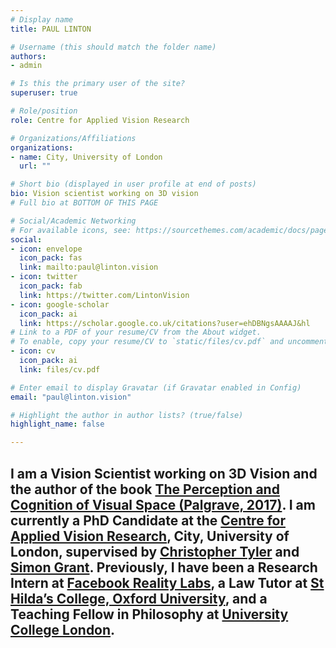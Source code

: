 ```yaml
---
# Display name
title: PAUL LINTON

# Username (this should match the folder name)
authors:
- admin

# Is this the primary user of the site?
superuser: true

# Role/position
role: Centre for Applied Vision Research

# Organizations/Affiliations
organizations:
- name: City, University of London
  url: ""

# Short bio (displayed in user profile at end of posts)
bio: Vision scientist working on 3D vision
# Full bio at BOTTOM OF THIS PAGE

# Social/Academic Networking
# For available icons, see: https://sourcethemes.com/academic/docs/page-builder/#icons
social:
- icon: envelope
  icon_pack: fas
  link: mailto:paul@linton.vision
- icon: twitter
  icon_pack: fab
  link: https://twitter.com/LintonVision
- icon: google-scholar
  icon_pack: ai
  link: https://scholar.google.co.uk/citations?user=ehDBNgsAAAAJ&hl
# Link to a PDF of your resume/CV from the About widget.
# To enable, copy your resume/CV to `static/files/cv.pdf` and uncomment the lines below.
- icon: cv
  icon_pack: ai
  link: files/cv.pdf

# Enter email to display Gravatar (if Gravatar enabled in Config)
email: "paul@linton.vision"

# Highlight the author in author lists? (true/false)
highlight_name: false

---
```


## I am a Vision Scientist working on 3D Vision and the author of the book [The Perception and Cognition of Visual Space (Palgrave, 2017)](#bookSection). I am currently a PhD Candidate at the [Centre for Applied Vision Research](https://www.city.ac.uk/about/schools/health-sciences/research/centre-for-applied-vision-research), City, University of London, supervised by [Christopher Tyler](https://www.ski.org/lab/tyler-lab) and [Simon Grant](https://www.city.ac.uk/people/academics/simon-grant). Previously, I have been a Research Intern at [Facebook Reality Labs](https://tech.fb.com/ar-vr/), a Law Tutor at [St Hilda’s College, Oxford University](https://www.st-hildas.ox.ac.uk/), and a Teaching Fellow in Philosophy at [University College London](https://www.ucl.ac.uk/philosophy/).
